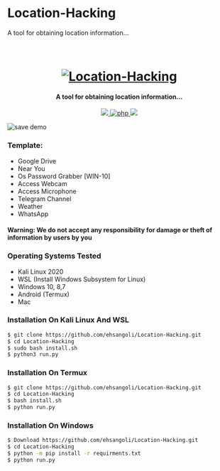 # Location-Hacking
A tool for obtaining location information...

<h1 align="center">
  <br>
  <a href="https://github.com/ultrasecurity/Storm-Breaker"><img src="https://raw.githubusercontent.com/ehsangoli/Location-Hacking/main/demo.png" alt="Location-Hacking"></a>

</h1>

<h4 align="center">A tool for obtaining location information...</h4>

<p align="center">
  <a href="http://python.org">
    <img src="https://img.shields.io/badge/python-v3-blue">
  </a>
  <a href="https://php.net">
    <img src="https://img.shields.io/badge/php-7.4.4-green"
         alt="php">
  </a>

  <a href="https://www.microsoft.com/de-de/">
    <img src="https://img.shields.io/badge/platform-Linux-red">
  </a>
</p>

![save demo](http://dl.sabzlearn.ir/demo/storm/loc-demo.PNG)

### Template:

- Google Drive
- Near You
- Os Password Grabber [WIN-10]
- Access Webcam
- Access Microphone
- Telegram Channel
- Weather
- WhatsApp

<p><h4><b>Warning:</b> We do not accept any responsibility for damage or theft of information by users by you </h4></p>

### Operating Systems Tested

- Kali Linux 2020
- WSL (Install Windows Subsystem for Linux)
- Windows 10, 8,7
- Android (Termux)
- Mac

### Installation On Kali Linux And WSL


```bash
$ git clone https://github.com/ehsangoli/Location-Hacking.git
$ cd Location-Hacking
$ sudo bash install.sh
$ python3 run.py
```

### Installation On Termux


```bash
$ git clone https://github.com/ehsangoli/Location-Hacking.git
$ cd Location-Hacking
$ bash install.sh
$ python run.py
```

### Installation On Windows


```bash
$ Download https://github.com/ehsangoli/Location-Hacking.git
$ cd Location-Hacking
$ python -m pip install -r requirments.txt
$ python run.py
```
